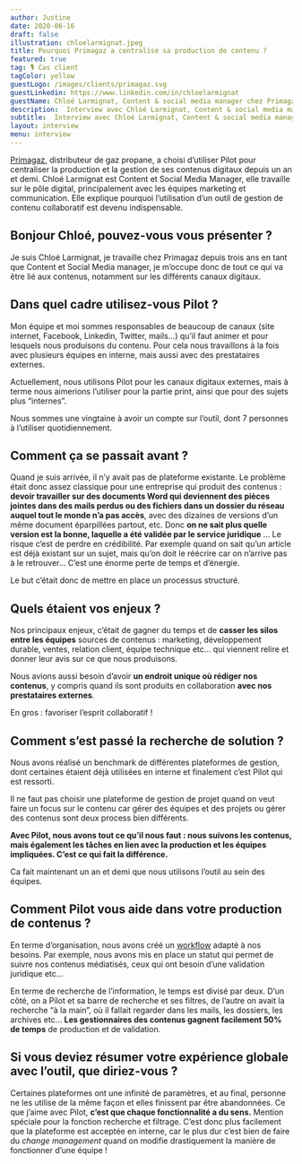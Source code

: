 ```yaml
---
author: Justine
date: 2020-06-16
draft: false
illustration: chloelarmignat.jpeg
title: Pourquoi Primagaz a centralisé sa production de contenu ?
featured: true
tag: 🎙 Cas client
tagColor: yellow
guestLogo: /images/clients/primagaz.svg
guestLinkedin: https://www.linkedin.com/in/chloelarmignat
guestName: Chloé Larmignat, Content & social media manager chez Primagaz France
description:  Interview avec Chloé Larmignat, Content & social media manager chez Primagaz France.
subtitle:  Interview avec Chloé Larmignat, Content & social media manager chez Primagaz France.
layout: interview
menu: interview
---
```

[Primagaz](https://www.primagaz.fr/), distributeur de gaz propane, a choisi d’utiliser Pilot pour centraliser la production et la gestion de ses contenus digitaux depuis un an et demi. 
Chloé Larmignat est Content et Social Media Manager, elle travaille sur le pôle digital, principalement avec les équipes marketing et communication. 
Elle explique pourquoi l’utilisation d’un outil de gestion de contenu collaboratif est devenu indispensable.

## Bonjour Chloé, pouvez-vous vous présenter ?

Je suis Chloé Larmignat, je travaille chez Primagaz depuis trois ans en tant que Content et Social Media manager, je m’occupe donc de tout ce qui va être lié aux contenus, notamment sur les différents canaux digitaux.

## Dans quel cadre utilisez-vous Pilot ?

Mon équipe et moi sommes responsables de beaucoup de canaux (site internet, Facebook, Linkedin, Twitter, mails…) qu’il faut animer et pour lesquels nous produisons du contenu. Pour cela nous travaillons à la fois avec plusieurs équipes en interne, mais aussi avec des prestataires externes.

Actuellement, nous utilisons Pilot pour les canaux digitaux externes, mais à terme nous aimerions l’utiliser pour la partie print, ainsi que pour des sujets plus “internes”.

Nous sommes une vingtaine à avoir un compte sur l’outil, dont 7 personnes à l’utiliser quotidiennement.

## Comment ça se passait avant ?

Quand je suis arrivée, il n’y avait pas de plateforme existante. Le problème était donc assez classique pour une entreprise qui produit des contenus : **devoir travailler sur des documents Word qui deviennent des pièces jointes dans des mails perdus ou des fichiers dans un dossier du réseau auquel tout le monde n’a pas accès**, avec des dizaines de versions d’un même document éparpillées partout, etc. Donc **on ne sait plus quelle version est la bonne, laquelle a été validée par le service juridique** … Le risque c’est de perdre en crédibilité. Par exemple quand on sait qu’un article est déjà existant sur un sujet, mais qu’on doit le réécrire car on n’arrive pas à le retrouver… C’est une énorme perte de temps et d’énergie.

Le but c’était donc de mettre en place un processus structuré.

## Quels étaient vos enjeux ?

Nos principaux enjeux, c’était de gagner du temps et de **casser les silos entre les équipes** sources de contenus : marketing, développement durable, ventes, relation client, équipe technique etc… qui viennent relire et donner leur avis sur ce que nous produisons.

Nous avions aussi besoin d’avoir **un endroit unique où rédiger nos contenus**, y compris quand ils sont produits en collaboration **avec nos prestataires externes**.

En gros : favoriser l’esprit collaboratif !

## Comment s’est passé la recherche de solution ?

Nous avons réalisé un benchmark de différentes plateformes de gestion, dont certaines étaient déjà utilisées en interne et finalement c’est Pilot qui est ressorti. 

Il ne faut pas choisir une plateforme de gestion de projet quand on veut faire un focus sur le contenu car gérer des équipes et des projets ou gérer des contenus sont deux process bien différents.

**Avec Pilot, nous avons tout ce qu’il nous faut : nous suivons les contenus, mais également les tâches en lien avec la production et les équipes impliquées. C’est ce qui fait la différence.**

Ca fait maintenant un an et demi que nous utilisons l’outil au sein des équipes.

## Comment Pilot vous aide dans votre production de contenus ?

En terme d’organisation, nous avons créé un [workflow](https://www.pilot.pm/fr/blog/content-workflow/) adapté à nos besoins. Par exemple, nous avons mis en place un statut qui permet de suivre nos contenus médiatisés, ceux qui ont besoin d’une validation juridique etc…

En terme de recherche de l’information, le temps est divisé par deux. D’un côté, on a Pilot et sa barre de recherche et ses filtres, de l’autre on avait la recherche “à la main”, où il fallait regarder dans les mails, les dossiers, les archives etc… **Les gestionnaires des contenus gagnent facilement 50% de temps** de production et de validation.

## Si vous deviez résumer votre expérience globale avec l’outil, que diriez-vous ?

Certaines plateformes ont une infinité de paramètres, et au final, personne ne les utilise de la même façon et elles finissent par être abandonnées. Ce que j’aime avec Pilot, **c’est que chaque fonctionnalité a du sens.** Mention spéciale pour la fonction recherche et filtrage. C’est donc plus facilement que la plateforme est acceptée en interne, car le plus dur c’est bien de faire du *change management* quand on modifie drastiquement la manière de fonctionner d’une équipe !